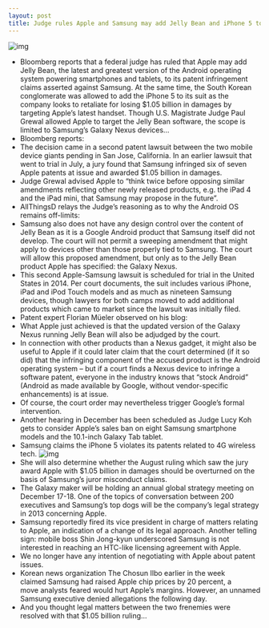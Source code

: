 ```yaml
---
layout: post
title: Judge rules Apple and Samsung may add Jelly Bean and iPhone 5 to patent suit
---
```

![img](http://media.idownloadblog.com/wp-content/uploads/2012/09/Android-Jelly-Bean-statue-in-front-yard-001.jpg)
* Bloomberg reports that a federal judge has ruled that Apple may add Jelly Bean, the latest and greatest version of the Android operating system powering smartphones and tablets, to its patent infringement claims asserted against Samsung. At the same time, the South Korean conglomerate was allowed to add the iPhone 5 to its suit as the company looks to retaliate for losing $1.05 billion in damages by targeting Apple’s latest handset. Though U.S. Magistrate Judge Paul Grewal allowed Apple to target the Jelly Bean software, the scope is limited to Samsung’s Galaxy Nexus devices…
* Bloomberg reports:
* The decision came in a second patent lawsuit between the two mobile device giants pending in San Jose, California. In an earlier lawsuit that went to trial in July, a jury found that Samsung infringed six of seven Apple patents at issue and awarded $1.05 billion in damages.
* Judge Grewal advised Apple to “think twice before opposing similar amendments reflecting other newly released products, e.g. the iPad 4 and the iPad mini, that Samsung may propose in the future”.
* AllThingsD relays the Judge’s reasoning as to why the Android OS remains off-limits:
* Samsung also does not have any design control over the content of Jelly Bean as it is a Google Android product that Samsung itself did not develop. The court will not permit a sweeping amendment that might apply to devices other than those properly tied to Samsung. The court will allow this proposed amendment, but only as to the Jelly Bean product Apple has specified: the Galaxy Nexus.
* This second Apple-Samsung lawsuit is scheduled for trial in the United States in 2014. Per court documents, the suit includes various iPhone, iPad and iPod Touch models and as much as nineteen Samsung devices, though lawyers for both camps moved to add additional products which came to market since the lawsuit was initially filed.
* Patent expert Florian Müeler observed on his blog:
* What Apple just achieved is that the updated version of the Galaxy Nexus running Jelly Bean will also be adjudged by the court.
* In connection with other products than a Nexus gadget, it might also be useful to Apple if it could later claim that the court determined (if it so did) that the infringing component of the accused product is the Android operating system – but if a court finds a Nexus device to infringe a software patent, everyone in the industry knows that “stock Android” (Android as made available by Google, without vendor-specific enhancements) is at issue.
* Of course, the court order may nevertheless trigger Google’s formal intervention.
* Another hearing in December has been scheduled as Judge Lucy Koh gets to consider Apple’s sales ban on eight Samsung smartphone models and the 10.1-inch Galaxy Tab tablet.
* Samsung claims the iPhone 5 violates its patents related to 4G wireless tech.
![img](http://media.idownloadblog.com/wp-content/uploads/2012/10/iPhone-5-black-two-up-flat-front-back.jpg)
* She will also determine whether the August ruling which saw the jury award Apple with $1.05 billion in damages should be overturned on the basis of Samsung’s juror misconduct claims.
* The Galaxy maker will be holding an annual global strategy meeting on December 17-18. One of the topics of conversation between 200 executives and Samsung’s top dogs will be the company’s legal strategy in 2013 concerning Apple.
* Samsung reportedly fired its vice president in charge of matters relating to Apple, an indication of a change of its legal approach. Another telling sign: mobile boss Shin Jong-kyun underscored Samsung is not interested in reaching an HTC-like licensing agreement with Apple.
* We no longer have any intention of negotiating with Apple about patent issues.
* Korean news organization The Chosun Ilbo earlier in the week claimed Samsung had raised Apple chip prices by 20 percent, a move analysts feared would hurt Apple’s margins. However, an unnamed Samsung executive denied allegations the following day.
* And you thought legal matters between the two frenemies were resolved with that $1.05 billion ruling…

